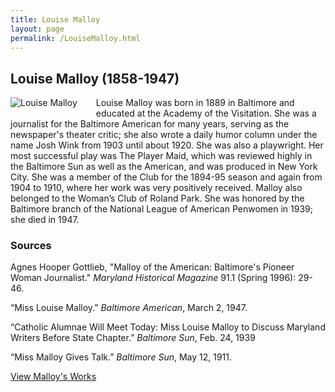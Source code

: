 ```yaml
---
title: Louise Malloy
layout: page
permalink: /LouiseMalloy.html
---
```


## Louise Malloy (1858-1947)
<div style="float: left;padding-right: 30px;padding-bottom: 15px;"><img src="https://wlcb.github.io/archive/assets/img/LouiseMalloy.jpg" alt="Louise Malloy"></div>

Louise Malloy was born in 1889 in Baltimore and educated at the Academy of the Visitation. She was a journalist for the Baltimore American for many years, serving as the newspaper's theater critic; she also wrote a daily humor column under the name Josh Wink from 1903 until about 1920. She was also a playwright. Her most successful play was The Player Maid, which was reviewed highly in the Baltimore Sun as well as the American, and was produced in New York City. She was a member of the Club for the 1894-95 season and again from 1904 to 1910, where her work was very positively received. Malloy also belonged to the Woman’s Club of Roland Park. She was honored by the Baltimore branch of the National League of American Penwomen in 1939; she died in 1947.

### Sources

Agnes Hooper Gottlieb, "Malloy of the American: Baltimore's Pioneer Woman Journalist." *Maryland Historical Magazine* 91.1 (Spring 1996): 29-46.

“Miss Louise Malloy.” *Baltimore American*, March 2, 1947.

“Catholic Alumnae Will Meet Today: Miss Louise Malloy to Discuss Maryland Writers Before State Chapter.” *Baltimore Sun*, Feb. 24, 1939

“Miss Malloy Gives Talk.” *Baltimore Sun*, May 12, 1911.

[View Malloy's Works](https://wlcb.github.io/archive/browse.html#malloy)